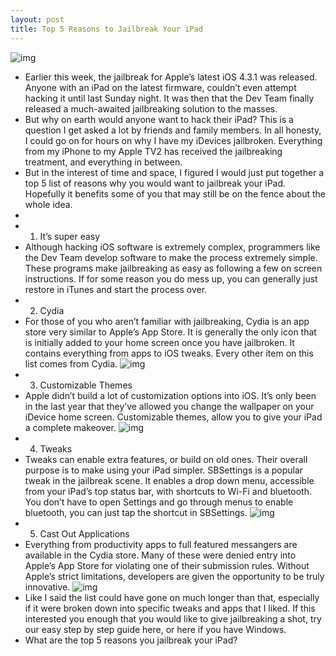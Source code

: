 ```yaml
---
layout: post
title: Top 5 Reasons to Jailbreak Your iPad
---
```

![img](http://media.idownloadblog.com/wp-content/uploads/2011/03/ipad-jailbreak.png)
* Earlier this week, the jailbreak for Apple’s latest iOS 4.3.1 was released. Anyone with an iPad on the latest firmware, couldn’t even attempt hacking it until last Sunday night. It was then that the Dev Team finally released a much-awaited jailbreaking solution to the masses.
* But why on earth would anyone want to hack their iPad? This is a question I get asked a lot by friends and family members. In all honesty, I could go on for hours on why I have my iDevices jailbroken. Everything from my iPhone to my Apple TV2 has received the jailbreaking treatment, and everything in between.
* But in the interest of time and space, I figured I would just put together a top 5 list of reasons why you would want to jailbreak your iPad. Hopefully it benefits some of you that may still be on the fence about the whole idea.
*  
* 1. It’s super easy
* Although hacking iOS software is extremely complex, programmers like the Dev Team develop software to make the process extremely simple. These programs make jailbreaking as easy as following a few on screen instructions. If for some reason you do mess up, you can generally just restore in iTunes and start the process over.
* 2. Cydia
* For those of you who aren’t familiar with jailbreaking, Cydia is an app store very similar to Apple’s App Store. It is generally the only icon that is initially added to your home screen once you have jailbroken. It contains everything from apps to iOS tweaks. Every other item on this list comes from Cydia.
![img](http://media.idownloadblog.com/wp-content/uploads/2011/04/jailbreak-ipad.jpg)
* 3. Customizable Themes
* Apple didn’t build a lot of customization options into iOS. It’s only been in the last year that they’ve allowed you change the wallpaper on your iDevice home screen. Customizable themes, allow you to give your iPad a complete makeover.
![img](http://media.idownloadblog.com/wp-content/uploads/2011/04/customize-ipad-e1302143714136.jpg)
* 4. Tweaks
* Tweaks can enable extra features, or build on old ones. Their overall purpose is to make using your iPad simpler. SBSettings is a popular tweak in the jailbreak scene. It enables a drop down menu, accessible from your iPad’s top status bar, with shortcuts to Wi-Fi and bluetooth. You don’t have to open Settings and go through menus to enable bluetooth, you can just tap the shortcut in SBSettings.
![img](http://media.idownloadblog.com/wp-content/uploads/2011/04/sbsettings-ipad-e1302143809386.png)
* 5. Cast Out Applications
* Everything from productivity apps to full featured messangers are available in the Cydia store. Many of these were denied entry into Apple’s App Store for violating one of their submission rules. Without Apple’s strict limitations, developers are given the opportunity to be truly innovative.
![img](http://media.idownloadblog.com/wp-content/uploads/2011/04/iPad-bite-sms-e1302144043414.png)
* Like I said the list could have gone on much longer than that, especially if it were broken down into specific tweaks and apps that I liked. If this interested you enough that you would like to give jailbreaking a shot, try our easy step by step guide here, or here if you have Windows.
* What are the top 5 reasons you jailbreak your iPad?

